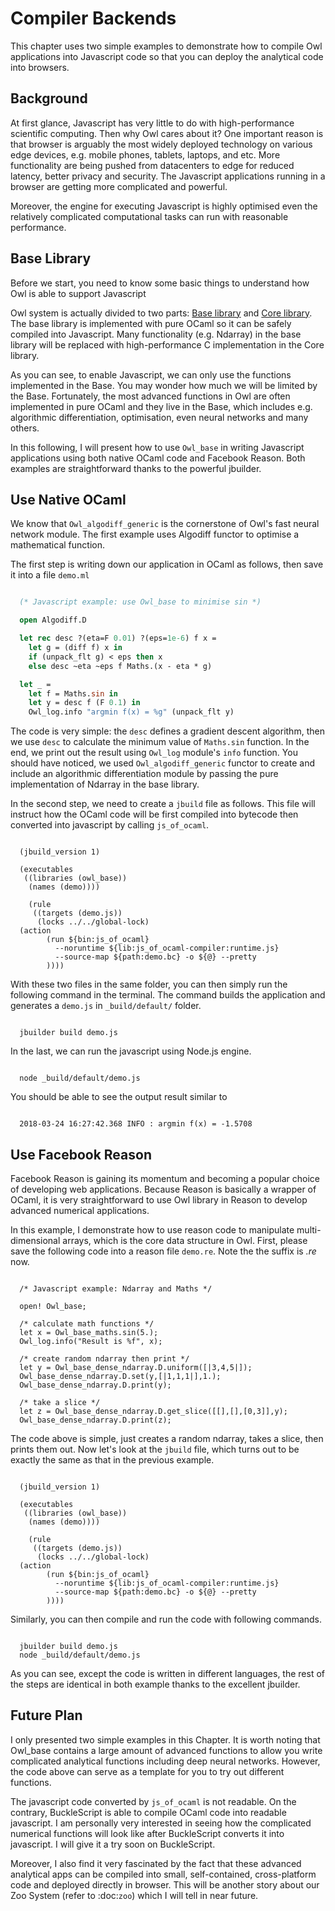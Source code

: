 # Compiler Backends

This chapter uses two simple examples to demonstrate how to compile Owl applications into Javascript code so that you can deploy the analytical code into browsers.


## Background

At first glance, Javascript has very little to do with high-performance scientific computing. Then why Owl cares about it? One important reason is that browser is arguably the most widely deployed technology on various edge devices, e.g. mobile phones, tablets, laptops, and etc. More functionality are being pushed from datacenters to edge for reduced latency, better privacy and security. The Javascript applications running in a browser are getting more complicated and powerful.

Moreover, the engine for executing Javascript is highly optimised even the relatively complicated computational tasks can run with reasonable performance.


## Base Library

Before we start, you need to know some basic things to understand how Owl is able to support Javascript

Owl system is actually divided to two parts: [Base library](https://github.com/owlbarn/owl/tree/master/src/base) and [Core library](https://github.com/owlbarn/owl/tree/master/src/owl). The base library is implemented with pure OCaml so it can be safely compiled into Javascript. Many functionality (e.g. Ndarray) in the base library will be replaced with high-performance C implementation in the Core library.

As you can see, to enable Javascript, we can only use the functions implemented in the Base. You may wonder how much we will be limited by the Base. Fortunately, the most advanced functions in Owl are often implemented in pure OCaml and they live in the Base, which includes e.g. algorithmic differentiation, optimisation, even neural networks and many others.

In this following, I will present how to use `Owl_base` in writing Javascript applications using both native OCaml code and Facebook Reason. Both examples are straightforward thanks to the powerful jbuilder.


## Use Native OCaml

We know that `Owl_algodiff_generic` is the cornerstone of Owl's fast neural network module. The first example uses Algodiff functor to optimise a mathematical function.

The first step is writing down our application in OCaml as follows, then save it into a file `demo.ml`


```ocaml

  (* Javascript example: use Owl_base to minimise sin *)

  open Algodiff.D

  let rec desc ?(eta=F 0.01) ?(eps=1e-6) f x =
    let g = (diff f) x in
    if (unpack_flt g) < eps then x
    else desc ~eta ~eps f Maths.(x - eta * g)

  let _ =
    let f = Maths.sin in
    let y = desc f (F 0.1) in
    Owl_log.info "argmin f(x) = %g" (unpack_flt y)

```

The code is very simple: the `desc` defines a gradient descent algorithm, then we use `desc` to calculate the minimum value of `Maths.sin` function. In the end, we print out the result using `Owl_log` module's `info` function. You should have noticed, we used `Owl_algodiff_generic` functor to create and include an algorithmic differentiation module by passing the pure implementation of Ndarray in the base library.

In the second step, we need to create a `jbuild` file as follows. This file will instruct how the OCaml code will be first compiled into bytecode then converted into javascript by calling `js_of_ocaml`.


```shell

  (jbuild_version 1)

  (executables
   ((libraries (owl_base))
    (names (demo))))

    (rule
     ((targets (demo.js))
      (locks ../../global-lock)
  (action
        (run ${bin:js_of_ocaml}
          --noruntime ${lib:js_of_ocaml-compiler:runtime.js}
          --source-map ${path:demo.bc} -o ${@} --pretty
        ))))

```

With these two files in the same folder, you can then simply run the following command in the terminal. The command builds the application and generates a `demo.js` in `_build/default/` folder.


```shell

  jbuilder build demo.js

```

In the last, we can run the javascript using Node.js engine.


```shell

  node _build/default/demo.js

```

You should be able to see the output result similar to 

```shell

  2018-03-24 16:27:42.368 INFO : argmin f(x) = -1.5708

```


## Use Facebook Reason

Facebook Reason is gaining its momentum and becoming a popular choice of developing web applications. Because Reason is basically a wrapper of OCaml, it is very straightforward to use Owl library in Reason to develop advanced numerical applications.

In this example, I demonstrate how to use reason code to manipulate multi-dimensional arrays, which is the core data structure in Owl. First, please save the following code into a reason file `demo.re`. Note the the suffix is *.re* now.


```reason

  /* Javascript example: Ndarray and Maths */

  open! Owl_base;

  /* calculate math functions */
  let x = Owl_base_maths.sin(5.);
  Owl_log.info("Result is %f", x);

  /* create random ndarray then print */
  let y = Owl_base_dense_ndarray.D.uniform([|3,4,5|]);
  Owl_base_dense_ndarray.D.set(y,[|1,1,1|],1.);
  Owl_base_dense_ndarray.D.print(y);

  /* take a slice */
  let z = Owl_base_dense_ndarray.D.get_slice([[],[],[0,3]],y);
  Owl_base_dense_ndarray.D.print(z);

```

The code above is simple, just creates a random ndarray, takes a slice, then prints them out. Now let's look at the `jbuild` file, which turns out to be exactly the same as that in the previous example.


```shell

  (jbuild_version 1)

  (executables
   ((libraries (owl_base))
    (names (demo))))

    (rule
     ((targets (demo.js))
      (locks ../../global-lock)
  (action
        (run ${bin:js_of_ocaml}
          --noruntime ${lib:js_of_ocaml-compiler:runtime.js}
          --source-map ${path:demo.bc} -o ${@} --pretty
        ))))

```

Similarly, you can then compile and run the code with following commands.

```shell

  jbuilder build demo.js
  node _build/default/demo.js

```

As you can see, except the code is written in different languages, the rest of the steps are identical in both example thanks to the excellent jbuilder.



## Future Plan

I only presented two simple examples in this Chapter. It is worth noting that Owl_base contains a large amount of advanced functions to allow you write complicated analytical functions including deep neural networks. However, the code above can serve as a template for you to try out different functions.

The javascript code converted by `js_of_ocaml` is not readable. On the contrary, BuckleScript is able to compile OCaml code into readable javascript. I am personally very interested in seeing how the complicated numerical functions will look like after BuckleScript converts it into javascript. I will give it a try soon on BuckleScript.

Moreover, I also find it very fascinated by the fact that these advanced analytical apps can be compiled into small, self-contained, cross-platform code and deployed directly in browser. This will be another story about our Zoo System (refer to :doc:`zoo`) which I will tell in near future.
